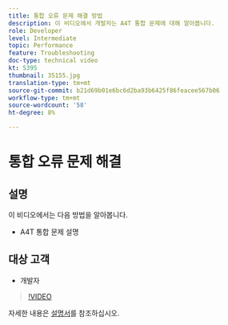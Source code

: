 ```yaml
---
title: 통합 오류 문제 해결 방법
description: 이 비디오에서 개발자는 A4T 통합 문제에 대해 알아봅니다.
role: Developer
level: Intermediate
topic: Performance
feature: Troubleshooting
doc-type: technical video
kt: 5395
thumbnail: 35155.jpg
translation-type: tm+mt
source-git-commit: b21d69b01e6bc6d2ba93b6425f86feacee567b06
workflow-type: tm+mt
source-wordcount: '58'
ht-degree: 8%

---
```



# 통합 오류 문제 해결

## 설명

이 비디오에서는 다음 방법을 알아봅니다.

* A4T 통합 문제 설명

## 대상 고객

* 개발자

>[!VIDEO](https://video.tv.adobe.com/v/35155/?quality=12)

자세한 내용은 [설명서](https://docs.adobe.com/content/help/en/target/using/integrate/a4t/troubleshoot-a4t/a4t-troubleshooting.html)를 참조하십시오.
